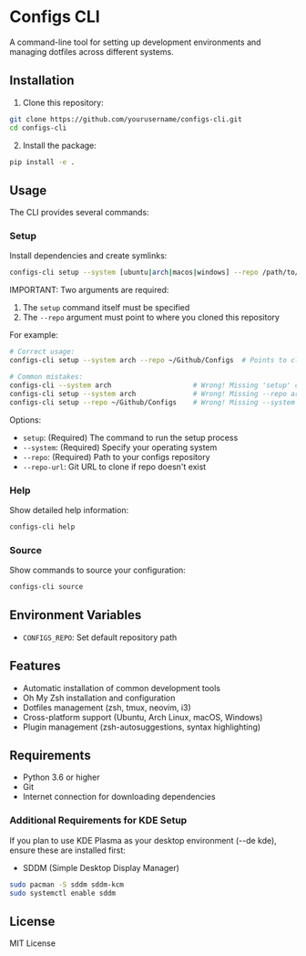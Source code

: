 # Configs CLI

A command-line tool for setting up development environments and managing dotfiles across different systems.

## Installation

1. Clone this repository:
```bash
git clone https://github.com/yourusername/configs-cli.git
cd configs-cli
```

2. Install the package:
```bash
pip install -e .
```

## Usage

The CLI provides several commands:

### Setup

Install dependencies and create symlinks:

```bash
configs-cli setup --system [ubuntu|arch|macos|windows] --repo /path/to/configs
```

IMPORTANT: Two arguments are required:
1. The `setup` command itself must be specified
2. The `--repo` argument must point to where you cloned this repository

For example:
```bash
# Correct usage:
configs-cli setup --system arch --repo ~/Github/Configs  # Points to cloned repo

# Common mistakes:
configs-cli --system arch                    # Wrong! Missing 'setup' command
configs-cli setup --system arch              # Wrong! Missing --repo argument
configs-cli setup --repo ~/Github/Configs    # Wrong! Missing --system argument
```

Options:
- `setup`: (Required) The command to run the setup process
- `--system`: (Required) Specify your operating system
- `--repo`: (Required) Path to your configs repository
- `--repo-url`: Git URL to clone if repo doesn't exist

### Help

Show detailed help information:

```bash
configs-cli help
```

### Source

Show commands to source your configuration:

```bash
configs-cli source
```

## Environment Variables

- `CONFIGS_REPO`: Set default repository path

## Features

- Automatic installation of common development tools
- Oh My Zsh installation and configuration
- Dotfiles management (zsh, tmux, neovim, i3)
- Cross-platform support (Ubuntu, Arch Linux, macOS, Windows)
- Plugin management (zsh-autosuggestions, syntax highlighting)

## Requirements

- Python 3.6 or higher
- Git
- Internet connection for downloading dependencies

### Additional Requirements for KDE Setup

If you plan to use KDE Plasma as your desktop environment (--de kde), ensure these are installed first:
- SDDM (Simple Desktop Display Manager)
```bash
sudo pacman -S sddm sddm-kcm
sudo systemctl enable sddm
```

## License

MIT License
